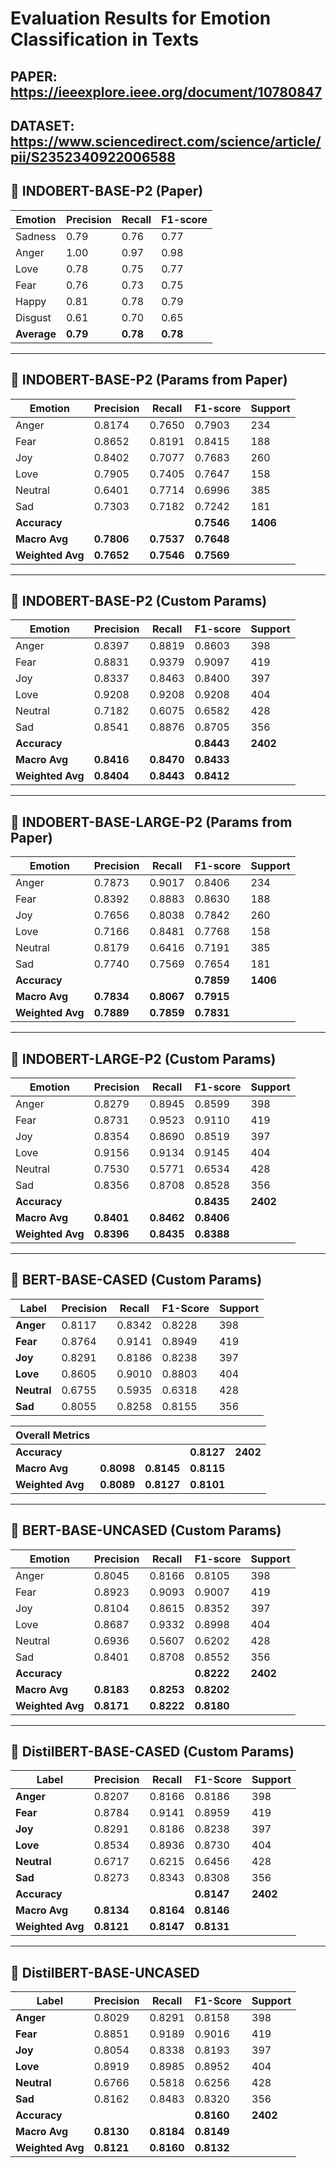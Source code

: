 # Evaluation Results for Emotion Classification in Texts

## PAPER: https://ieeexplore.ieee.org/document/10780847
## DATASET: https://www.sciencedirect.com/science/article/pii/S2352340922006588

## 📌 INDOBERT-BASE-P2 (Paper)

| Emotion  | Precision | Recall | F1-score |
|----------|-----------|--------|----------|
| Sadness  | 0.79      | 0.76   | 0.77     |
| Anger    | 1.00      | 0.97   | 0.98     |
| Love     | 0.78      | 0.75   | 0.77     |
| Fear     | 0.76      | 0.73   | 0.75     |
| Happy    | 0.81      | 0.78   | 0.79     |
| Disgust  | 0.61      | 0.70   | 0.65     |
| **Average** | **0.79** | **0.78** | **0.78** |

---

## 🧪 INDOBERT-BASE-P2 (Params from Paper)

| Emotion  | Precision | Recall | F1-score | Support |
|----------|-----------|--------|----------|---------|
| Anger    | 0.8174    | 0.7650 | 0.7903   | 234     |
| Fear     | 0.8652    | 0.8191 | 0.8415   | 188     |
| Joy      | 0.8402    | 0.7077 | 0.7683   | 260     |
| Love     | 0.7905    | 0.7405 | 0.7647   | 158     |
| Neutral  | 0.6401    | 0.7714 | 0.6996   | 385     |
| Sad      | 0.7303    | 0.7182 | 0.7242   | 181     |
| **Accuracy**     |           |         | **0.7546** | **1406** |
| **Macro Avg**    | **0.7806** | **0.7537** | **0.7648** |         |
| **Weighted Avg** | **0.7652** | **0.7546** | **0.7569** |         |

---

## 🧪 INDOBERT-BASE-P2 (Custom Params)

| Emotion  | Precision | Recall | F1-score | Support |
|----------|-----------|--------|----------|---------|
| Anger    | 0.8397    | 0.8819 | 0.8603   | 398     |
| Fear     | 0.8831    | 0.9379 | 0.9097   | 419     |
| Joy      | 0.8337    | 0.8463 | 0.8400   | 397     |
| Love     | 0.9208    | 0.9208 | 0.9208   | 404     |
| Neutral  | 0.7182    | 0.6075 | 0.6582   | 428     |
| Sad      | 0.8541    | 0.8876 | 0.8705   | 356     |
| **Accuracy** |         |        | **0.8443** | **2402** |
| **Macro Avg** | **0.8416** | **0.8470** | **0.8433** |       |
| **Weighted Avg** | **0.8404** | **0.8443** | **0.8412** |       |

---

## 🧪 INDOBERT-BASE-LARGE-P2 (Params from Paper)

| Emotion  | Precision | Recall | F1-score | Support |
|----------|-----------|--------|----------|---------|
| Anger    | 0.7873    | 0.9017 | 0.8406   | 234     |
| Fear     | 0.8392    | 0.8883 | 0.8630   | 188     |
| Joy      | 0.7656    | 0.8038 | 0.7842   | 260     |
| Love     | 0.7166    | 0.8481 | 0.7768   | 158     |
| Neutral  | 0.8179    | 0.6416 | 0.7191   | 385     |
| Sad      | 0.7740    | 0.7569 | 0.7654   | 181     |
| **Accuracy** |         |        | **0.7859** | **1406** |
| **Macro Avg** | **0.7834** | **0.8067** | **0.7915** |       |
| **Weighted Avg** | **0.7889** | **0.7859** | **0.7831** |       |

---

## 🧪 INDOBERT-LARGE-P2 (Custom Params)

| Emotion  | Precision | Recall | F1-score | Support |
|----------|-----------|--------|----------|---------|
| Anger    | 0.8279    | 0.8945 | 0.8599   | 398     |
| Fear     | 0.8731    | 0.9523 | 0.9110   | 419     |
| Joy      | 0.8354    | 0.8690 | 0.8519   | 397     |
| Love     | 0.9156    | 0.9134 | 0.9145   | 404     |
| Neutral  | 0.7530    | 0.5771 | 0.6534   | 428     |
| Sad      | 0.8356    | 0.8708 | 0.8528   | 356     |
| **Accuracy**     |           |         | **0.8435** | **2402** |
| **Macro Avg**    | **0.8401** | **0.8462** | **0.8406** |         |
| **Weighted Avg** | **0.8396** | **0.8435** | **0.8388** |         |

---

## 🧪 BERT-BASE-CASED (Custom Params)

| Label     | Precision | Recall | F1-Score | Support |
|-----------|-----------|--------|----------|---------|
| **Anger**   | 0.8117    | 0.8342 | 0.8228   | 398     |
| **Fear**    | 0.8764    | 0.9141 | 0.8949   | 419     |
| **Joy**     | 0.8291    | 0.8186 | 0.8238   | 397     |
| **Love**    | 0.8605    | 0.9010 | 0.8803   | 404     |
| **Neutral** | 0.6755    | 0.5935 | 0.6318   | 428     |
| **Sad**     | 0.8055    | 0.8258 | 0.8155   | 356     |

| **Overall Metrics** |        |        |          |         |
|---------------------|--------|--------|----------|---------|
| **Accuracy**         |        |        | **0.8127** | **2402**     |
| **Macro Avg**        | **0.8098** | **0.8145** | **0.8115**   |     |
| **Weighted Avg**     | **0.8089** | **0.8127** | **0.8101**   |      |

---

## 🧪 BERT-BASE-UNCASED (Custom Params)

| Emotion  | Precision | Recall | F1-score | Support |
|----------|-----------|--------|----------|---------|
| Anger    | 0.8045    | 0.8166 | 0.8105   | 398     |
| Fear     | 0.8923    | 0.9093 | 0.9007   | 419     |
| Joy      | 0.8104    | 0.8615 | 0.8352   | 397     |
| Love     | 0.8687    | 0.9332 | 0.8998   | 404     |
| Neutral  | 0.6936    | 0.5607 | 0.6202   | 428     |
| Sad      | 0.8401    | 0.8708 | 0.8552   | 356     |
| **Accuracy** |         |        | **0.8222** | **2402** |
| **Macro Avg** | **0.8183** | **0.8253** | **0.8202** |       |
| **Weighted Avg** | **0.8171** | **0.8222** | **0.8180** |       |

---

## 🧪 DistilBERT-BASE-CASED (Custom Params)

| Label     | Precision | Recall | F1-Score | Support |
|-----------|-----------|--------|----------|---------|
| **Anger**   | 0.8207    | 0.8166 | 0.8186   | 398     |
| **Fear**    | 0.8784    | 0.9141 | 0.8959   | 419     |
| **Joy**     | 0.8291    | 0.8186 | 0.8238   | 397     |
| **Love**    | 0.8534    | 0.8936 | 0.8730   | 404     |
| **Neutral** | 0.6717    | 0.6215 | 0.6456   | 428     |
| **Sad**     | 0.8273    | 0.8343 | 0.8308   | 356     |
| **Accuracy**         |        |        | **0.8147** | **2402**     |
| **Macro Avg**        | **0.8134** | **0.8164** | **0.8146**   |      |
| **Weighted Avg**     | **0.8121** | **0.8147** | **0.8131**   |     |

---

## 🧪 DistilBERT-BASE-UNCASED

| Label     | Precision | Recall | F1-Score | Support |
|-----------|-----------|--------|----------|---------|
| **Anger**   | 0.8029    | 0.8291 | 0.8158   | 398     |
| **Fear**    | 0.8851    | 0.9189 | 0.9016   | 419     |
| **Joy**     | 0.8054    | 0.8338 | 0.8193   | 397     |
| **Love**    | 0.8919    | 0.8985 | 0.8952   | 404     |
| **Neutral** | 0.6766    | 0.5818 | 0.6256   | 428     |
| **Sad**     | 0.8162    | 0.8483 | 0.8320   | 356     |
| **Accuracy**         |        |        | **0.8160** | **2402**     |
| **Macro Avg**        | **0.8130** | **0.8184** | **0.8149**   |      |
| **Weighted Avg**     | **0.8121** | **0.8160** | **0.8132**   |     |

